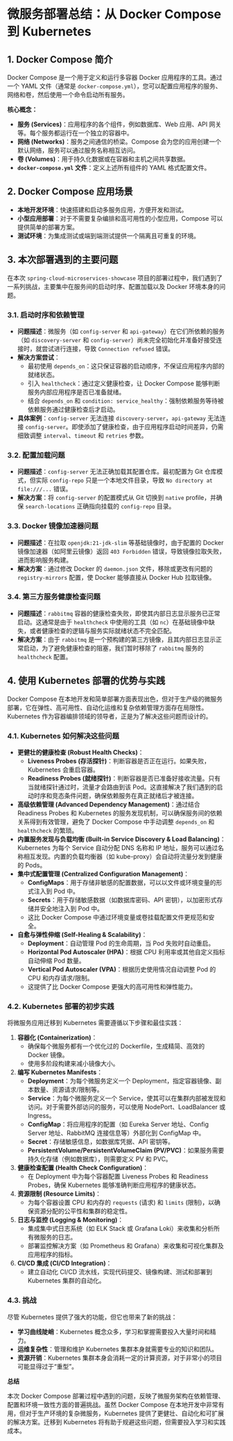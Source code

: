 # 微服务部署总结：从 Docker Compose 到 Kubernetes

## 1. Docker Compose 简介

Docker Compose 是一个用于定义和运行多容器 Docker 应用程序的工具。通过一个 YAML 文件（通常是 `docker-compose.yml`），您可以配置应用程序的服务、网络和卷，然后使用一个命令启动所有服务。

**核心概念：**

*   **服务 (Services)**：应用程序的各个组件，例如数据库、Web 应用、API 网关等。每个服务都运行在一个独立的容器中。
*   **网络 (Networks)**：服务之间通信的桥梁。Compose 会为您的应用创建一个默认网络，服务可以通过服务名称相互访问。
*   **卷 (Volumes)**：用于持久化数据或在容器和主机之间共享数据。
*   **`docker-compose.yml` 文件**：定义上述所有组件的 YAML 格式配置文件。

## 2. Docker Compose 应用场景

*   **本地开发环境**：快速搭建和启动多服务应用，方便开发和测试。
*   **小型应用部署**：对于不需要复杂编排和高可用性的小型应用，Compose 可以提供简单的部署方案。
*   **测试环境**：为集成测试或端到端测试提供一个隔离且可重复的环境。

## 3. 本次部署遇到的主要问题

在本次 `spring-cloud-microservices-showcase` 项目的部署过程中，我们遇到了一系列挑战，主要集中在服务间的启动时序、配置加载以及 Docker 环境本身的问题。

### 3.1. 启动时序和依赖管理

*   **问题描述**：微服务（如 `config-server` 和 `api-gateway`）在它们所依赖的服务（如 `discovery-server` 和 `config-server`）尚未完全初始化并准备好接受连接时，就尝试进行连接，导致 `Connection refused` 错误。
*   **解决方案尝试**：
    *   最初使用 `depends_on`：这只保证容器的启动顺序，不保证应用程序内部的就绪状态。
    *   引入 `healthcheck`：通过定义健康检查，让 Docker Compose 能够判断服务内部应用程序是否已准备就绪。
    *   结合 `depends_on` 和 `condition: service_healthy`：强制依赖服务等待被依赖服务通过健康检查后才启动。
*   **具体案例**：`config-server` 无法连接 `discovery-server`，`api-gateway` 无法连接 `config-server`。即使添加了健康检查，由于应用程序启动时间差异，仍需细致调整 `interval`、`timeout` 和 `retries` 参数。

### 3.2. 配置加载问题

*   **问题描述**：`config-server` 无法正确加载其配置仓库。最初配置为 Git 仓库模式，但实际 `config-repo` 只是一个本地文件目录，导致 `No directory at file:///...` 错误。
*   **解决方案**：将 `config-server` 的配置模式从 Git 切换到 `native` profile，并确保 `search-locations` 正确指向挂载的 `config-repo` 目录。

### 3.3. Docker 镜像加速器问题

*   **问题描述**：在拉取 `openjdk:21-jdk-slim` 等基础镜像时，由于配置的 Docker 镜像加速器（如阿里云镜像）返回 `403 Forbidden` 错误，导致镜像拉取失败，进而影响服务构建。
*   **解决方案**：通过修改 Docker 的 `daemon.json` 文件，移除或更改有问题的 `registry-mirrors` 配置，使 Docker 能够直接从 Docker Hub 拉取镜像。

### 3.4. 第三方服务健康检查问题

*   **问题描述**：`rabbitmq` 容器的健康检查失败，即使其内部日志显示服务已正常启动。这通常是由于 `healthcheck` 中使用的工具（如 `nc`）在基础镜像中缺失，或者健康检查的逻辑与服务实际就绪状态不完全匹配。
*   **解决方案**：由于 `rabbitmq` 是一个预构建的第三方镜像，且其内部日志显示正常启动，为了避免健康检查的阻塞，我们暂时移除了 `rabbitmq` 服务的 `healthcheck` 配置。

## 4. 使用 Kubernetes 部署的优势与实践

Docker Compose 在本地开发和简单部署方面表现出色，但对于生产级的微服务部署，它在弹性、高可用性、自动化运维和复杂依赖管理方面存在局限性。Kubernetes 作为容器编排领域的领导者，正是为了解决这些问题而设计的。

### 4.1. Kubernetes 如何解决这些问题

*   **更健壮的健康检查 (Robust Health Checks)**：
    *   **Liveness Probes (存活探针)**：判断容器是否正在运行。如果失败，Kubernetes 会重启容器。
    *   **Readiness Probes (就绪探针)**：判断容器是否已准备好接收流量。只有当就绪探针通过时，流量才会路由到该 Pod。这直接解决了我们遇到的启动时序和竞态条件问题，确保依赖服务在真正就绪后才被连接。
*   **高级依赖管理 (Advanced Dependency Management)**：通过结合 Readiness Probes 和 Kubernetes 的服务发现机制，可以确保服务间的依赖关系得到有效管理，避免了 Docker Compose 中手动调整 `depends_on` 和 `healthcheck` 的繁琐。
*   **内置服务发现与负载均衡 (Built-in Service Discovery & Load Balancing)**：Kubernetes 为每个 Service 自动分配 DNS 名称和 IP 地址，服务可以通过名称相互发现。内置的负载均衡器（如 kube-proxy）会自动将流量分发到健康的 Pods。
*   **集中式配置管理 (Centralized Configuration Management)**：
    *   **ConfigMaps**：用于存储非敏感的配置数据，可以以文件或环境变量的形式注入到 Pod 中。
    *   **Secrets**：用于存储敏感数据（如数据库密码、API 密钥），以加密形式存储并安全地注入到 Pod 中。
    *   这比 Docker Compose 中通过环境变量或卷挂载配置文件更规范和安全。
*   **自愈与弹性伸缩 (Self-Healing & Scalability)**：
    *   **Deployment**：自动管理 Pod 的生命周期，当 Pod 失败时自动重启。
    *   **Horizontal Pod Autoscaler (HPA)**：根据 CPU 利用率或其他自定义指标自动伸缩 Pod 数量。
    *   **Vertical Pod Autoscaler (VPA)**：根据历史使用情况自动调整 Pod 的 CPU 和内存请求/限制。
    *   这提供了比 Docker Compose 更强大的高可用性和弹性能力。

### 4.2. Kubernetes 部署的初步实践

将微服务应用迁移到 Kubernetes 需要遵循以下步骤和最佳实践：

1.  **容器化 (Containerization)**：
    *   确保每个微服务都有一个优化过的 Dockerfile，生成精简、高效的 Docker 镜像。
    *   使用多阶段构建来减小镜像大小。
2.  **编写 Kubernetes Manifests**：
    *   **Deployment**：为每个微服务定义一个 Deployment，指定容器镜像、副本数量、资源请求/限制等。
    *   **Service**：为每个微服务定义一个 Service，使其可以在集群内部被发现和访问。对于需要外部访问的服务，可以使用 NodePort、LoadBalancer 或 Ingress。
    *   **ConfigMap**：将应用程序的配置（如 Eureka Server 地址、Config Server 地址、RabbitMQ 连接信息等）外部化到 ConfigMap 中。
    *   **Secret**：存储敏感信息，如数据库凭据、API 密钥等。
    *   **PersistentVolume/PersistentVolumeClaim (PV/PVC)**：如果服务需要持久化存储（例如数据库），则需要定义 PV 和 PVC。
3.  **健康检查配置 (Health Check Configuration)**：
    *   在 Deployment 中为每个容器配置 Liveness Probes 和 Readiness Probes，确保 Kubernetes 能够准确判断应用程序的健康状态。
4.  **资源限制 (Resource Limits)**：
    *   为每个容器设置 CPU 和内存的 `requests` (请求) 和 `limits` (限制)，以确保资源分配的公平性和集群的稳定性。
5.  **日志与监控 (Logging & Monitoring)**：
    *   集成集中式日志系统（如 ELK Stack 或 Grafana Loki）来收集和分析所有微服务的日志。
    *   部署监控解决方案（如 Prometheus 和 Grafana）来收集和可视化集群及应用程序的指标。
6.  **CI/CD 集成 (CI/CD Integration)**：
    *   建立自动化 CI/CD 流水线，实现代码提交、镜像构建、测试和部署到 Kubernetes 集群的自动化。

### 4.3. 挑战

尽管 Kubernetes 提供了强大的功能，但它也带来了新的挑战：

*   **学习曲线陡峭**：Kubernetes 概念众多，学习和掌握需要投入大量时间和精力。
*   **运维复杂性**：管理和维护 Kubernetes 集群本身就需要专业的知识和团队。
*   **资源开销**：Kubernetes 集群本身会消耗一定的计算资源，对于非常小的项目可能显得过于“重型”。

**总结**

本次 Docker Compose 部署过程中遇到的问题，反映了微服务架构在依赖管理、配置和环境一致性方面的普遍挑战。虽然 Docker Compose 在本地开发中非常有用，但对于生产环境的复杂微服务，Kubernetes 提供了更健壮、自动化和可扩展的解决方案。迁移到 Kubernetes 将有助于规避这些问题，但需要投入学习和实践成本。
